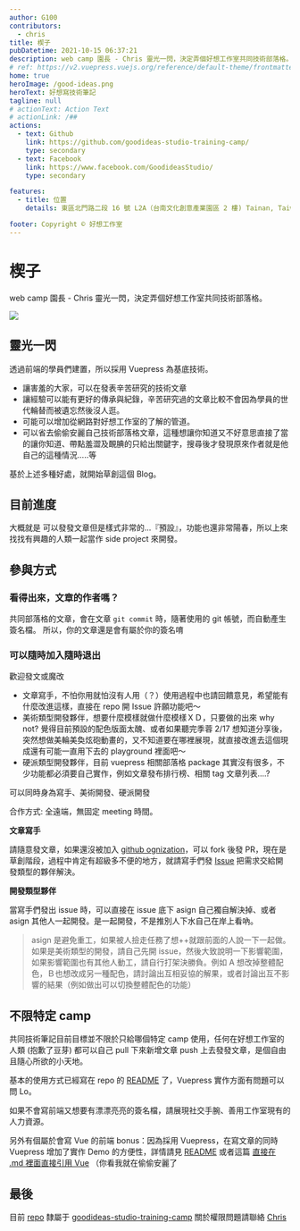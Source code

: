 ```yaml
---
author: G100
contributors:
  - chris
title: 楔子
pubDatetime: 2021-10-15 06:37:21
description: web camp 園長 - Chris 靈光一閃，決定弄個好想工作室共同技術部落格。
# ref: https://v2.vuepress.vuejs.org/reference/default-theme/frontmatter.html#home-page
home: true
heroImage: /good-ideas.png
heroText: 好想寫技術筆記
tagline: null
# actionText: Action Text
# actionLink: /##
actions:
  - text: Github
    link: https://github.com/goodideas-studio-training-camp/
    type: secondary
  - text: Facebook
    link: https://www.facebook.com/GoodideasStudio/
    type: secondary

features:
  - title: 位置
    details: 東區北門路二段 16 號 L2A（台南文化創意產業園區 2 樓) Tainan, Taiwan 701

footer: Copyright © 好想工作室
---
```


<!-- say something -->

# 楔子

web camp 園長 - Chris 靈光一閃，決定弄個好想工作室共同技術部落格。

![](https://i.imgur.com/zPVYcer.png)

## 靈光一閃

透過前端的學員們建置，所以採用 Vuepress 為基底技術。

- 讓害羞的大家，可以在發表辛苦研究的技術文章
- 讓經驗可以能有更好的傳承與紀錄，辛苦研究過的文章比較不會因為學員的世代輪替而被遺忘然後沒人逛。
- 可能可以增加從網路對好想工作室的了解的管道。
- 可以省去偷偷安麗自己技術部落格文章，這種想讓你知道又不好意思直接了當的讓你知道、帶點羞澀及靦腆的只給出關鍵字，搜尋後才發現原來作者就是他自己的這種情況.....等

基於上述多種好處，就開始草創這個 Blog。

## 目前進度

大概就是 可以發發文章但是樣式非常的...『預設』，功能也還非常陽春，所以上來找找有興趣的人類一起當作 side project 來開發。

## 參與方式

### 看得出來，文章的作者嗎？

共同部落格的文章，會在文章 `git commit` 時，隨著使用的 git 帳號，而自動產生簽名檔。
所以，你的文章還是會有屬於你的簽名唷

### 可以隨時加入隨時退出

歡迎發文或魔改

- 文章寫手，不怕你用就怕沒有人用（？）使用過程中也請回饋意見，希望能有什麼改進這樣，直接在 repo 開 Issue 許願功能吧～
- 美術類型開發夥伴，想要什麼模樣就做什麼模樣ＸＤ，只要做的出來 why not?
  覺得目前預設的配色版面太醜、或者如果聽完季蓉 2/17 想知道分享後，突然想做美輪美奐炫砲動畫的，又不知道要在哪裡展現，就直接改進去這個現成還有可能一直用下去的 playground 裡面吧～
- 硬派類型開發夥伴，目前 vuepress 相關部落格 package 其實沒有很多，不少功能都必須要自己實作，例如文章發布排行榜、相關 tag 文章列表....?

可以同時身為寫手、美術開發、硬派開發

合作方式: 全遠端，無固定 meeting 時間。

**文章寫手**

請隨意發文章，如果還沒被加入 [github ognization](https://github.com/goodideas-studio-training-camp)，可以 fork 後發 PR，現在是草創階段，過程中肯定有超級多不便的地方，就請寫手們發 [Issue](https://github.com/goodideas-studio-training-camp/Goodideas-studio-blog/issues) 把需求交給開發類型的夥伴解決。

**開發類型夥伴**

當寫手們發出 issue 時，可以直接在 issue 底下 asign 自己獨自解決掉、或者 asign 其他人一起開發。是一起開發，不是推別人下水自己在岸上看吶。

> asign 是避免重工，如果被人撿走任務了想++就跟前面的人說一下一起做。
> 如果是美術類型的開發，請自己先開 issue，然後大致說明一下影響範圍，如果影響範圍也有其他人動工，請自行打架決勝負。例如 A 想改掉整體配色，Ｂ也想改成另一種配色，請討論出互相妥協的解果，或者討論出互不影響的結果（例如做出可以切換整體配色的功能）

## 不限特定 camp

共同技術筆記目前目標並不限於只給哪個特定 camp 使用，任何在好想工作室的人類 (抱歉了豆芽) 都可以自己 pull 下來新增文章 push 上去發發文章，是個自由且隨心所欲的小天地。

基本的使用方式已經寫在 repo 的 [README](https://github.com/goodideas-studio-training-camp/Goodideas-studio-blog#readme) 了，Vuepress 實作方面有問題可以問 Lo。

如果不會寫前端又想要有漂漂亮亮的簽名檔，請展現社交手腕、善用工作室現有的人力資源。

另外有個屬於會寫 Vue 的前端 bonus：因為採用 Vuepress，在寫文章的同時 Vuepress 增加了實作 Demo 的方便性，詳情請見 [README](https://github.com/goodideas-studio-training-camp/Goodideas-studio-blog) 或者這篇 [直接在 .md 裡面直接引用 Vue](https://g100my.github.io/vuepress/03-vueComponent.html) （你看我就在偷偷安麗了

## 最後

目前 [repo](https://github.com/goodideas-studio-training-camp/Goodideas-studio-blog#readme) 隸屬于 [goodideas-studio-training-camp](https://github.com/goodideas-studio-training-camp)
關於權限問題請聯絡 [Chris](https://github.com/goodideas-studio-training-camp/Goodideas-studio-blog/commits?author=dwatow)
